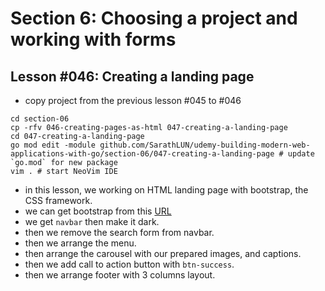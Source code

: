 # Section 6: Choosing a project and working with forms

## Lesson #046: Creating a landing page

- copy project from the previous lesson #045 to #046

```shell
cd section-06
cp -rfv 046-creating-pages-as-html 047-creating-a-landing-page
cd 047-creating-a-landing-page
go mod edit -module github.com/SarathLUN/udemy-building-modern-web-applications-with-go/section-06/047-creating-a-landing-page # update `go.mod` for new package
vim . # start NeoVim IDE
```

- in this lesson, we working on HTML landing page with bootstrap, the CSS framework.
- we can get bootstrap from this [URL](https://getbootstrap.com/docs/5.3/getting-started/introduction/#quick-start)
- we get `navbar` then make it dark.
- then we remove the search form from navbar.
- then we arrange the menu.
- then arrange the carousel with our prepared images, and captions.
- then we add call to action button with `btn-success`.
- then we arrange footer with 3 columns layout.

